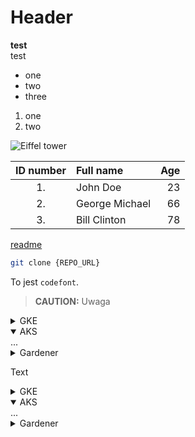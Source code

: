 # Header
**test**  
test

- one
- two
- three

1. one
1. two

![Eiffel tower](pobrane.jpeg)

| ID number| Full name| Age |
| :---------:|:--------- | -------:|
| 1.     |   John Doe | 23 |
| 2.     | George Michael | 66 |
| 3.    | Bill Clinton | 78 |

[readme](README.md)

```bash
git clone {REPO_URL}
```

To jest `codefont`.

> **CAUTION:** Uwaga
<div tabs name="prerequisites" group="cluster-installation">
  <details>
  <summary label="gke">
  GKE
  </summary>
  ...
  </details>
  <details open>
  <summary label="aks">
  AKS
  </summary>
  ...
  </details>
  <details>
  <summary label="gardener">
  Gardener
  </summary>
  ...
  </details>
</div>  
  
Text  
<div tabs name="steps" group="cluster-installation">
<details>
  <summary label="gke">
  GKE
  </summary>
  ...
  </details>
  <details open>
  <summary label="aks">
  AKS
  </summary>
  ...
  </details>
  <details>
  <summary label="gardener">
  Gardener
  </summary>
  ...
  </details>
</div>
